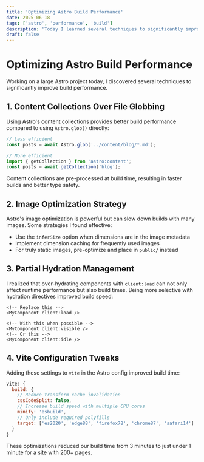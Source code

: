 ```yaml
---
title: 'Optimizing Astro Build Performance'
date: 2025-06-18
tags: ['astro', 'performance', 'build']
description: 'Today I learned several techniques to significantly improve build times in larger Astro projects.'
draft: false
---
```


# Optimizing Astro Build Performance

Working on a large Astro project today, I discovered several techniques to
significantly improve build performance.

## 1. Content Collections Over File Globbing

Using Astro's content collections provides better build performance compared to
using `Astro.glob()` directly:

```typescript
// Less efficient
const posts = await Astro.glob('../content/blog/*.md');

// More efficient
import { getCollection } from 'astro:content';
const posts = await getCollection('blog');
```

Content collections are pre-processed at build time, resulting in faster builds
and better type safety.

## 2. Image Optimization Strategy

Astro's image optimization is powerful but can slow down builds with many
images. Some strategies I found effective:

- Use the `inferSize` option when dimensions are in the image metadata
- Implement dimension caching for frequently used images
- For truly static images, pre-optimize and place in `public/` instead

## 3. Partial Hydration Management

I realized that over-hydrating components with `client:load` can not only affect
runtime performance but also build times. Being more selective with hydration
directives improved build speed:

```astro
<!-- Replace this -->
<MyComponent client:load />

<!-- With this when possible -->
<MyComponent client:visible />
<!-- Or this -->
<MyComponent client:idle />
```

## 4. Vite Configuration Tweaks

Adding these settings to `vite` in the Astro config improved build time:

```js
vite: {
  build: {
    // Reduce transform cache invalidation
    cssCodeSplit: false,
    // Increase build speed with multiple CPU cores
    minify: 'esbuild',
    // Only include required polyfills
    target: ['es2020', 'edge88', 'firefox78', 'chrome87', 'safari14']
  }
}
```

These optimizations reduced our build time from 3 minutes to just under 1 minute
for a site with 200+ pages.
